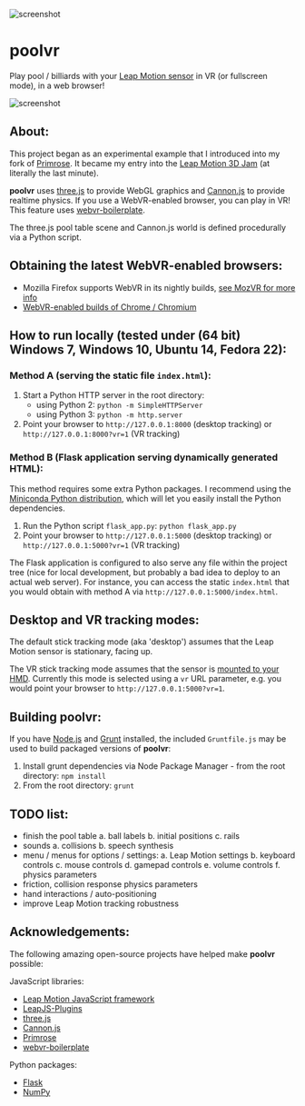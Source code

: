 ![screenshot](http://jzitelli.github.io/poolvr/images/screenshot4b.png)

# poolvr

Play pool / billiards with your [Leap Motion sensor](https://www.leapmotion.com) in VR (or fullscreen mode), in a web browser!

![screenshot](http://jzitelli.github.io/poolvr/images/screenshot.png)



## About:

This project began as an experimental example that I introduced into my fork of [Primrose](https://github.com/capnmidnight/Primrose).  It became my entry into the [Leap Motion 3D Jam](http://itch.io/jam/leapmotion3djam) (at literally the last minute).

**poolvr** uses [three.js](https://github.com/mrdoob/three.js) to provide WebGL graphics and [Cannon.js](https://github.com/schteppe/cannon.js) to provide realtime physics.
If you use a WebVR-enabled browser, you can play in VR!  This feature uses [webvr-boilerplate](https://github.com/borismus/webvr-boilerplate).

The three.js pool table scene and Cannon.js world is defined procedurally via a Python script.



## Obtaining the latest WebVR-enabled browsers:

- Mozilla Firefox supports WebVR in its nightly builds, [see MozVR for more info](http://mozvr.com)
- [WebVR-enabled builds of Chrome / Chromium](http://blog.tojicode.com/2014/07/bringing-vr-to-chrome.html)



## How to run locally (tested under (64 bit) Windows 7, Windows 10, Ubuntu 14, Fedora 22):

### Method A (serving the static file `index.html`):

1. Start a Python HTTP server in the root directory:
    - using Python 2: `python -m SimpleHTTPServer`
    - using Python 3: `python -m http.server`
2. Point your browser to `http://127.0.0.1:8000` (desktop tracking) or `http://127.0.0.1:8000?vr=1` (VR tracking)

### Method B (Flask application serving dynamically generated HTML):

This method requires some extra Python packages.  I recommend using the [Miniconda Python distribution](http://conda.pydata.org/miniconda.html), which will let you easily install the Python dependencies.

1. Run the Python script `flask_app.py`: `python flask_app.py`
2. Point your browser to `http://127.0.0.1:5000` (desktop tracking) or `http://127.0.0.1:5000?vr=1` (VR tracking)

The Flask application is configured to also serve any file within the project tree (nice for local development, but probably a bad idea to deploy to an actual web server).
For instance, you can access the static `index.html` that you would obtain with method A via `http://127.0.0.1:5000/index.html`.



## Desktop and VR tracking modes:

The default stick tracking mode (aka 'desktop') assumes that the Leap Motion sensor is stationary, facing up.

The VR stick tracking mode assumes that the sensor is [mounted to your HMD](https://developer.leapmotion.com/vr-setup).
Currently this mode is selected using a `vr` URL parameter, e.g. you would point your browser to `http://127.0.0.1:5000?vr=1`.



## Building **poolvr**:

If you have [Node.js](https://nodejs.org) and [Grunt](http://www.gruntjs.com) installed,
the included `Gruntfile.js` may be used to build packaged versions of **poolvr**:

1. Install grunt dependencies via Node Package Manager - from the root directory: `npm install`
2. From the root directory: `grunt`



## TODO list:

- finish the pool table
  a. ball labels
  b. initial positions
  c. rails
- sounds
  a. collisions
  b. speech synthesis
- menu / menus for options / settings:
  a. Leap Motion settings
  b. keyboard controls
  c. mouse controls
  d. gamepad controls
  e. volume controls
  f. physics parameters
- friction, collision response physics parameters
- hand interactions / auto-positioning
- improve Leap Motion tracking robustness



## Acknowledgements:

The following amazing open-source projects have helped make **poolvr** possible:

JavaScript libraries:
  - [Leap Motion JavaScript framework](https://github.com/leapmotion/leapjs)
  - [LeapJS-Plugins](https://github.com/leapmotion/leapjs-plugins)
  - [three.js](https://github.com/mrdoob/three.js)
  - [Cannon.js](https://github.com/schteppe/cannon.js)
  - [Primrose](https://github.com/capnmidnight/Primrose)
  - [webvr-boilerplate](https://github.com/borismus/webvr-boilerplate)

Python packages:
  - [Flask](http://flask.pocoo.org/)
  - [NumPy](http://www.numpy.org)

